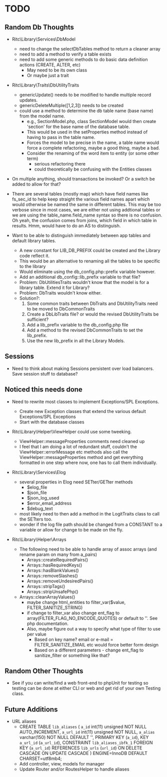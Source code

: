 # TODO

## Random Db Thoughts

* Ritc\Library\Services\DbModel
    - need to change the selectDbTables method to return a cleaner array
    - need to add a method to verify a table exists
    - need to add some generic methods to do basic data definition actions (CREATE, ALTER, etc)
        * May need to be its own class
        * Or maybe just a trait

* Ritc\Library\Traits\DbUtilityTraits
    - genericUpdate() needs to be modified to handle multiple record updates.
    - genericDeleteMultiple([1,2,3]) needs to be created
    - could use a method to determine the db table name (base name) from the model name.
        * e.g., SectionModel.php, class SectionModel would then create 'section' for the base name of the
          database table.
        * This would be used in the setProperties method instead of having to pass in the table name.
        * Forces the model to be precise in the name, a table name would force a complete refactoring,
          maybe a good thing, maybe a bad.
        * Consider the renaming of the word item to entity (or some other term)
          - serious refactoring there
          - could theoretically be confusing with the Entities classes

* On multiple anything, should transactions be invoked? Or a switch be added to allow for that?

* There are several tables (mostly map) which have field names like fs_sec_id to help keep straight
  the various field names apart which would otherwise be named the same in different tables.
  This may be too verbose since in most cases, we are either not using addtional tables
  or we are using the table_name.field_name syntax so there is no confusion. Oh yeah, the confusion
  comes from joins, which field in which table in results. Hmm, would have to do an AS to distinguish.

* Want to be able to distinguish immediately between app tables and default library tables.
    - A new constant for LIB_DB_PREFIX could be created and the Library code reflect it.
    - This would be an alternative to renaming all the tables to be specific to the library
    - Would eliminate using the db_config.php::prefix variable however.
    - Add an additional db_config::lib_prefix variable to that file?
    - Problem: DbUtilitiesTraits wouldn't know that the model is for a library table. Extend it for Library?
    - Problem: DbTraits wouldn't know either.
    - Solution?:
        1. Some common traits between DbTraits and DbUtilityTraits need to be moved to DbCommonTraits
        2. Create a DbLibTraits file? or would the revised DbUtilityTraits be sufficient?
        3. Add a lib_prefix variable to the db_config.php file
        4. Add a method to the revised DbCommonTraits to set the lib_prefix.
        5. Use the new lib_prefix in all the Library Models.

## Sessions

* Need to think about making Sessions persistent over load balancers. Save session stuff to database?

## Noticed this needs done

* Need to rewrite most classes to implement Exceptions/SPL Exceptions.
    - Create new Exception classes that extend the various default Exceptions/SPL Exceptions
    - Start with the database classes
* Ritc\Library\Helper\ViewHelper could use some tweeking.
    - ViewHelper::messageProperties comments need cleaned up
    - I feel that I am doing a lot of redundant stuff, couldn't the ViewHelper::errorMessage etc
      methods also call the ViewHelper::messageProperties method and get everything formatted in one
      step where now, one has to call them individually.

* Ritc\Library\Services\Elog
    - several properties in Elog need SETter/GETter methods
        * $elog_file
        * $json_file
        * $json_log_used
        * $error_email_address
        * $debug_text
    - most likely need to then add a method in the LogitTraits class to call the SETters too.
    - wonder if the log file path should be changed from a CONSTANT to a variable or allow for change
      to be made on the fly.

* Ritc\Library\Helper\Arrays
    - The following need to be able to handle array of assoc arrays (and rename param on many from a_pairs)
        - Arrays::createRequiredPairs()
        - Arrays::hasRequiredKeys()
        - Arrays::hasBlankValues()
        - Arrays::removeSlashes()
        - Arrays::removeUndesiredPairs()
        - Arrays::stripTags()
        - Arrays::stripUnsafePhp()
    - Arrays::cleanArrayValues()
        - maybe change html_entities to filter_var($value, FILTER_SANITIZE_STRING)
        - if change to filter_var also change ent_flag to array(FILTER_FLAG_NO_ENCODE_QUOTES) or default to ''. See php documentation.
        - Also, maybe figure out a way to specify what type of filter to use per value
          * Based on key name? email or e-mail = FILTER_SANITIZE_EMAIL etc would force better form design
          * Based on a different parameters - change ent_flag to sanitize_filter or something like that?

## Random Other Thoughts

* See if you can write/find a web front-end to phpUnit for testing so testing can be
  done at either CLI or web and get rid of your own Testing class.

## Future Additions

* URL aliases
  * CREATE TABLE `lib_aliases` (
      `a_id` int(11) unsigned NOT NULL AUTO_INCREMENT,
      `a_url_id` int(11) unsigned NOT NULL,
      `a_alias` varchar(150) NOT NULL DEFAULT '',
      PRIMARY KEY (`a_id`),
      KEY `a_url_id` (`a_url_id`),
      CONSTRAINT `lib_aliases_ibfk_1` FOREIGN KEY (`a_url_id`) REFERENCES `lib_urls` (`url_id`) ON DELETE CASCADE ON UPDATE CASCADE
    ) ENGINE=InnoDB DEFAULT CHARSET=utf8mb4;
  * Add controller, view, models for manager
  * Update Router and/or RoutesHelper to handle aliases